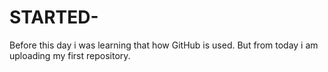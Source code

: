 # STARTED-
Before this day i was learning that how GitHub is used. But from today i am uploading my first repository.
